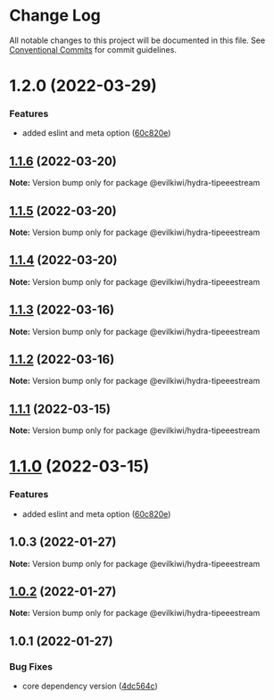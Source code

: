# Change Log

All notable changes to this project will be documented in this file.
See [Conventional Commits](https://conventionalcommits.org) for commit guidelines.

# 1.2.0 (2022-03-29)


### Features

* added eslint and meta option ([60c820e](https://github.com/evilkiwi/hydra/commit/60c820e6c53250cdf3d35925a269e2142e2e89cf))





## [1.1.6](https://github.com/evilkiwi/hydra/compare/@evilkiwi/hydra-tipeeestream@1.1.5...@evilkiwi/hydra-tipeeestream@1.1.6) (2022-03-20)

**Note:** Version bump only for package @evilkiwi/hydra-tipeeestream





## [1.1.5](https://github.com/evilkiwi/hydra/compare/@evilkiwi/hydra-tipeeestream@1.1.4...@evilkiwi/hydra-tipeeestream@1.1.5) (2022-03-20)

**Note:** Version bump only for package @evilkiwi/hydra-tipeeestream





## [1.1.4](https://github.com/evilkiwi/hydra/compare/@evilkiwi/hydra-tipeeestream@1.1.3...@evilkiwi/hydra-tipeeestream@1.1.4) (2022-03-20)

**Note:** Version bump only for package @evilkiwi/hydra-tipeeestream





## [1.1.3](https://github.com/evilkiwi/hydra/compare/@evilkiwi/hydra-tipeeestream@1.1.2...@evilkiwi/hydra-tipeeestream@1.1.3) (2022-03-16)

**Note:** Version bump only for package @evilkiwi/hydra-tipeeestream





## [1.1.2](https://github.com/evilkiwi/hydra/compare/@evilkiwi/hydra-tipeeestream@1.1.1...@evilkiwi/hydra-tipeeestream@1.1.2) (2022-03-16)

**Note:** Version bump only for package @evilkiwi/hydra-tipeeestream





## [1.1.1](https://github.com/evilkiwi/hydra/compare/@evilkiwi/hydra-tipeeestream@1.1.0...@evilkiwi/hydra-tipeeestream@1.1.1) (2022-03-15)

**Note:** Version bump only for package @evilkiwi/hydra-tipeeestream





# [1.1.0](https://github.com/evilkiwi/hydra/compare/@evilkiwi/hydra-tipeeestream@1.0.3...@evilkiwi/hydra-tipeeestream@1.1.0) (2022-03-15)


### Features

* added eslint and meta option ([60c820e](https://github.com/evilkiwi/hydra/commit/60c820e6c53250cdf3d35925a269e2142e2e89cf))





## 1.0.3 (2022-01-27)

**Note:** Version bump only for package @evilkiwi/hydra-tipeeestream





## [1.0.2](https://github.com/evilkiwi/hydra/compare/@evilkiwi/hydra-tipeeestream@1.0.1...@evilkiwi/hydra-tipeeestream@1.0.2) (2022-01-27)

**Note:** Version bump only for package @evilkiwi/hydra-tipeeestream





## 1.0.1 (2022-01-27)


### Bug Fixes

* core dependency version ([4dc564c](https://github.com/evilkiwi/hydra/commit/4dc564cbff42c3780f0b32d1867a7dce97b27a28))
